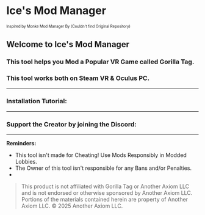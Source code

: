 # Ice's Mod Manager
<sup><sub>Inspired by Monke Mod Manager By (Couldn't find Original Repository)</sub></sup>

## Welcome to Ice's Mod Manager
### This tool helps you Mod a Popular VR Game called Gorilla Tag.
### This tool works both on Steam VR & Oculus PC.
------------------------------------------------------------------------------------------
### Installation Tutorial:

------------------------------------------------------------------------------------------
### Support the Creator by joining the Discord:

------------------------------------------------------------------------------------------
**Reminders:**
- This tool isn't made for Cheating! Use Mods Responsibly in Modded Lobbies.
- The Owner of this tool isn't responsible for any Bans and/or Penalties. 
-
> This product is not affiliated with Gorilla Tag or Another Axiom LLC and is not endorsed or otherwise sponsored by Another Axiom LLC. Portions of the materials contained herein are property of Another Axiom LLC. © 2025 Another Axiom LLC.
